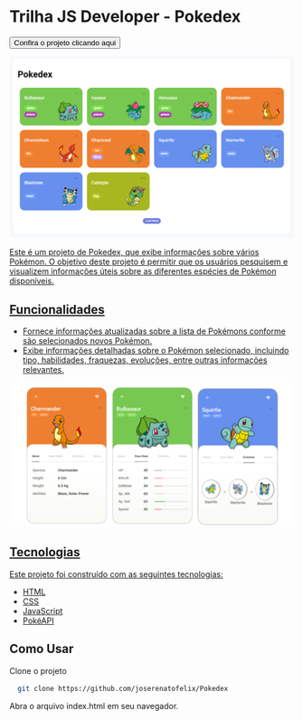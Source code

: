 # Trilha JS Developer - Pokedex
<a href='joserenatofelix.github.io/Pokedex/'><button>Confira o projeto clicando aqui</button>

![Lista de Pokemons](assets/img/pokemon-list.png)

Este é um projeto de Pokedex, que exibe informações sobre vários Pokémon. O objetivo deste projeto é permitir que os usuários pesquisem e visualizem informações úteis sobre as diferentes espécies de Pokémon disponíveis.

## Funcionalidades

- Fornece informações atualizadas sobre a lista de Pokémons conforme são selecionados novos Pokémon.
- Exibe informações detalhadas sobre o Pokémon selecionado, incluindo tipo, habilidades, fraquezas, evoluções, entre outras informações relevantes.

![Informações do Pokemon](./assets/img/pokemon-card.png)

## Tecnologias

Este projeto foi construído com as seguintes tecnologias:

- [HTML](https://developer.mozilla.org/pt-BR/docs/Learn/Getting_started_with_the_web/HTML_basics)
- [CSS](https://www.w3schools.com/css/default.asp)
- [JavaScript](https://developer.mozilla.org/en-US/docs/Web/javascript)
- [PokéAPI](https://pokeapi.co/)

## Como Usar

Clone o projeto

```bash
  git clone https://github.com/joserenatofelix/Pokedex

```

Abra o arquivo index.html em seu navegador.
